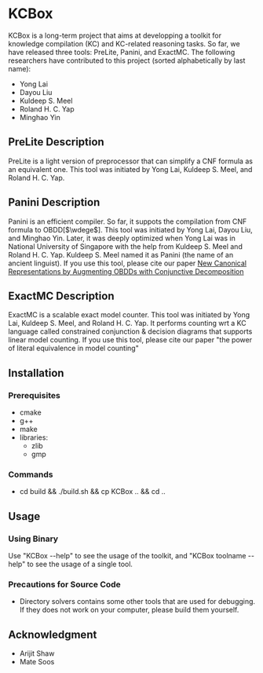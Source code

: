 # KCBox

KCBox is a long-term project that aims at developping a toolkit for knowledge compilation (KC) and KC-related reasoning tasks. So far, we have released three tools: PreLite, Panini, and ExactMC.
The following researchers have contributed to this project (sorted alphabetically by last name): 

- Yong Lai
- Dayou Liu
- Kuldeep S. Meel
- Roland H. C. Yap
- Minghao Yin

<!-- ####################################################################### -->

## PreLite Description

PreLite is a light version of preprocessor that can simplify a CNF formula as an equivalent one. This tool was initiated by Yong Lai, Kuldeep S. Meel, and Roland H. C. Yap. 

## Panini Description

Panini is an efficient compiler. So far, it suppots the compilation from CNF formula to OBDD\[$\wdege$\]. This tool was initiated by Yong Lai, Dayou Liu, and Minghao Yin. Later, it was deeply optimized when Yong Lai was in National University of Singapore with the help from Kuldeep S. Meel and Roland H. C. Yap. Kuldeep S. Meel named it as Panini (the name of an ancient linguist). If you use this tool, please cite our paper [New Canonical Representations by Augmenting OBDDs with Conjunctive Decomposition](https://dblp.org/rec/journals/jair/LaiLY17.html?view=bibtex)

## ExactMC Description

ExactMC is a scalable exact model counter. This tool was initiated by Yong Lai, Kuldeep S. Meel, and Roland H. C. Yap. It performs counting wrt a KC language called constrained conjunction \& decision diagrams that supports linear model counting. If you use this tool, please cite our paper "the power of literal equivalence in model counting"

<!-- ####################################################################### -->

## Installation

### Prerequisites
- cmake 
- g++ 
- make
- libraries:
   - zlib
   - gmp

### Commands

* cd build && ./build.sh && cp KCBox .. && cd ..

<!-- ####################################################################### -->

## Usage

### Using Binary

Use "KCBox --help" to see the usage of the toolkit, and "KCBox toolname --help" to see the usage of a single tool.

### Precautions for Source Code

- Directory solvers contains some other tools that are used for debugging. If they does not work on your computer, please build them yourself.

<!-- ####################################################################### -->

## Acknowledgment

- Arijit Shaw
- Mate Soos

